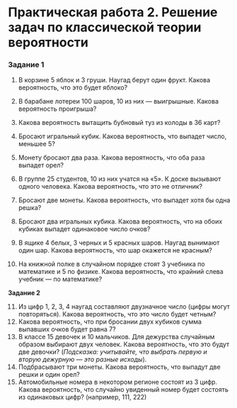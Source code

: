 # **Практическая работа 2. Решение задач по классической теории вероятности**

### **Задание 1**

1.  В корзине 5 яблок и 3 груши. Наугад берут один фрукт. Какова вероятность, что это будет яблоко?
2.  В барабане лотереи 100 шаров, 10 из них — выигрышные. Какова вероятность проигрыша?
3.  Какова вероятность вытащить бубновый туз из колоды в 36 карт?
4.  Бросают игральный кубик. Какова вероятность, что выпадет число, меньшее 5?
5.  Монету бросают два раза. Какова вероятность, что оба раза выпадет орел?

6.  В группе 25 студентов, 10 из них учатся на «5». К доске вызывают одного человека. Какова вероятность, что это не отличник?
7.  Бросают две монеты. Какова вероятность, что выпадет хотя бы одна решка?
8.  Бросают два игральных кубика. Какова вероятность, что на обоих кубиках выпадет одинаковое число очков?
9.  В ящике 4 белых, 3 черных и 5 красных шаров. Наугад вынимают один шар. Какова вероятность, что шар окажется не красным?
10. На книжной полке в случайном порядке стоят 3 учебника по математике и 5 по физике. Какова вероятность, что крайний слева учебник — по математике?

**Задание 2**

11. Из цифр 1, 2, 3, 4 наугад составляют двузначное число (цифры могут повторяться). Какова вероятность, что это число будет четным?
12. Какова вероятность, что при бросании двух кубиков сумма выпавших очков будет равна 7?
13. В классе 15 девочек и 10 мальчиков. Для дежурства случайным образом выбирают двух человек. Какова вероятность, что это будут две девочки? (*Подсказка: учитывайте, что выбрать первую и вторую дежурную — это разные исходы*).
14. Подбрасывают три монеты. Какова вероятность, что выпадут две решки и один орел?
15. Автомобильные номера в некотором регионе состоят из 3 цифр. Какова вероятность, что случайно увиденный номер будет состоять из одинаковых цифр? (например, 111, 222)